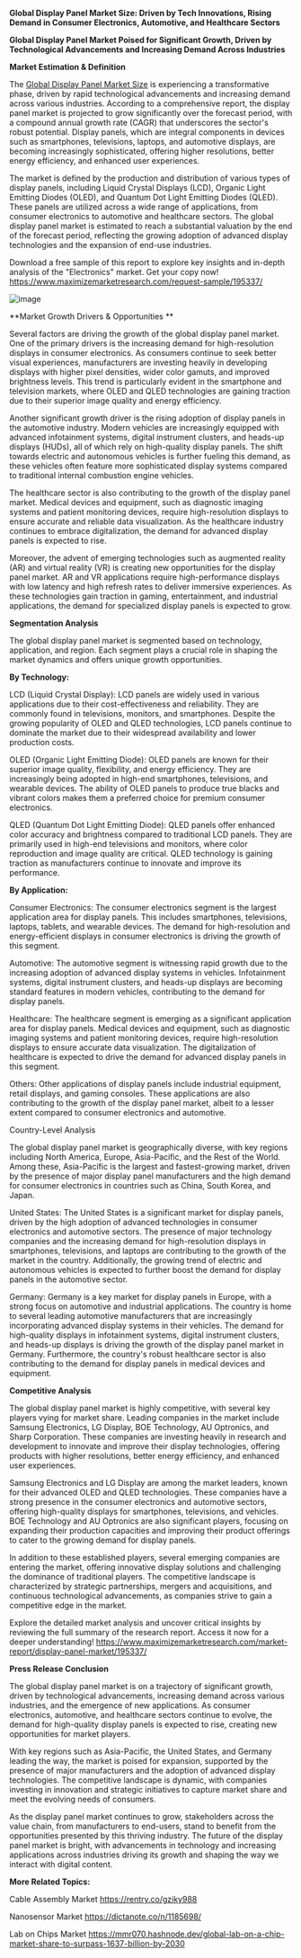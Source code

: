 **Global Display Panel Market Size: Driven by Tech Innovations, Rising Demand in Consumer Electronics, Automotive, and Healthcare Sectors**

**Global Display Panel Market Poised for Significant Growth, Driven by Technological Advancements and Increasing Demand Across Industries**

**Market Estimation & Definition**

The [Global Display Panel Market Size](https://www.maximizemarketresearch.com/market-report/display-panel-market/195337/) is experiencing a transformative phase, driven by rapid technological advancements and increasing demand across various industries. According to a comprehensive report, the display panel market is projected to grow significantly over the forecast period, with a compound annual growth rate (CAGR) that underscores the sector's robust potential. Display panels, which are integral components in devices such as smartphones, televisions, laptops, and automotive displays, are becoming increasingly sophisticated, offering higher resolutions, better energy efficiency, and enhanced user experiences.

The market is defined by the production and distribution of various types of display panels, including Liquid Crystal Displays (LCD), Organic Light Emitting Diodes (OLED), and Quantum Dot Light Emitting Diodes (QLED). These panels are utilized across a wide range of applications, from consumer electronics to automotive and healthcare sectors. The global display panel market is estimated to reach a substantial valuation by the end of the forecast period, reflecting the growing adoption of advanced display technologies and the expansion of end-use industries.

Download a free sample of this report to explore key insights and in-depth analysis of the "Electronics" market. Get your copy now! https://www.maximizemarketresearch.com/request-sample/195337/ 

![image](https://github.com/user-attachments/assets/eae9658b-082e-4492-a8b5-20b31e87e41d)


**Market Growth Drivers & Opportunities **

Several factors are driving the growth of the global display panel market. One of the primary drivers is the increasing demand for high-resolution displays in consumer electronics. As consumers continue to seek better visual experiences, manufacturers are investing heavily in developing displays with higher pixel densities, wider color gamuts, and improved brightness levels. This trend is particularly evident in the smartphone and television markets, where OLED and QLED technologies are gaining traction due to their superior image quality and energy efficiency.

Another significant growth driver is the rising adoption of display panels in the automotive industry. Modern vehicles are increasingly equipped with advanced infotainment systems, digital instrument clusters, and heads-up displays (HUDs), all of which rely on high-quality display panels. The shift towards electric and autonomous vehicles is further fueling this demand, as these vehicles often feature more sophisticated display systems compared to traditional internal combustion engine vehicles.

The healthcare sector is also contributing to the growth of the display panel market. Medical devices and equipment, such as diagnostic imaging systems and patient monitoring devices, require high-resolution displays to ensure accurate and reliable data visualization. As the healthcare industry continues to embrace digitalization, the demand for advanced display panels is expected to rise.

Moreover, the advent of emerging technologies such as augmented reality (AR) and virtual reality (VR) is creating new opportunities for the display panel market. AR and VR applications require high-performance displays with low latency and high refresh rates to deliver immersive experiences. As these technologies gain traction in gaming, entertainment, and industrial applications, the demand for specialized display panels is expected to grow.

**Segmentation Analysis**

The global display panel market is segmented based on technology, application, and region. Each segment plays a crucial role in shaping the market dynamics and offers unique growth opportunities.

**By Technology:**

LCD (Liquid Crystal Display): LCD panels are widely used in various applications due to their cost-effectiveness and reliability. They are commonly found in televisions, monitors, and smartphones. Despite the growing popularity of OLED and QLED technologies, LCD panels continue to dominate the market due to their widespread availability and lower production costs.

OLED (Organic Light Emitting Diode): OLED panels are known for their superior image quality, flexibility, and energy efficiency. They are increasingly being adopted in high-end smartphones, televisions, and wearable devices. The ability of OLED panels to produce true blacks and vibrant colors makes them a preferred choice for premium consumer electronics.

QLED (Quantum Dot Light Emitting Diode): QLED panels offer enhanced color accuracy and brightness compared to traditional LCD panels. They are primarily used in high-end televisions and monitors, where color reproduction and image quality are critical. QLED technology is gaining traction as manufacturers continue to innovate and improve its performance.

**By Application:**

Consumer Electronics: The consumer electronics segment is the largest application area for display panels. This includes smartphones, televisions, laptops, tablets, and wearable devices. The demand for high-resolution and energy-efficient displays in consumer electronics is driving the growth of this segment.

Automotive: The automotive segment is witnessing rapid growth due to the increasing adoption of advanced display systems in vehicles. Infotainment systems, digital instrument clusters, and heads-up displays are becoming standard features in modern vehicles, contributing to the demand for display panels.

Healthcare: The healthcare segment is emerging as a significant application area for display panels. Medical devices and equipment, such as diagnostic imaging systems and patient monitoring devices, require high-resolution displays to ensure accurate data visualization. The digitalization of healthcare is expected to drive the demand for advanced display panels in this segment.

Others: Other applications of display panels include industrial equipment, retail displays, and gaming consoles. These applications are also contributing to the growth of the display panel market, albeit to a lesser extent compared to consumer electronics and automotive.

Country-Level Analysis

The global display panel market is geographically diverse, with key regions including North America, Europe, Asia-Pacific, and the Rest of the World. Among these, Asia-Pacific is the largest and fastest-growing market, driven by the presence of major display panel manufacturers and the high demand for consumer electronics in countries such as China, South Korea, and Japan.

United States: The United States is a significant market for display panels, driven by the high adoption of advanced technologies in consumer electronics and automotive sectors. The presence of major technology companies and the increasing demand for high-resolution displays in smartphones, televisions, and laptops are contributing to the growth of the market in the country. Additionally, the growing trend of electric and autonomous vehicles is expected to further boost the demand for display panels in the automotive sector.

Germany: Germany is a key market for display panels in Europe, with a strong focus on automotive and industrial applications. The country is home to several leading automotive manufacturers that are increasingly incorporating advanced display systems in their vehicles. The demand for high-quality displays in infotainment systems, digital instrument clusters, and heads-up displays is driving the growth of the display panel market in Germany. Furthermore, the country's robust healthcare sector is also contributing to the demand for display panels in medical devices and equipment.

**Competitive Analysis**

The global display panel market is highly competitive, with several key players vying for market share. Leading companies in the market include Samsung Electronics, LG Display, BOE Technology, AU Optronics, and Sharp Corporation. These companies are investing heavily in research and development to innovate and improve their display technologies, offering products with higher resolutions, better energy efficiency, and enhanced user experiences.

Samsung Electronics and LG Display are among the market leaders, known for their advanced OLED and QLED technologies. These companies have a strong presence in the consumer electronics and automotive sectors, offering high-quality displays for smartphones, televisions, and vehicles. BOE Technology and AU Optronics are also significant players, focusing on expanding their production capacities and improving their product offerings to cater to the growing demand for display panels.

In addition to these established players, several emerging companies are entering the market, offering innovative display solutions and challenging the dominance of traditional players. The competitive landscape is characterized by strategic partnerships, mergers and acquisitions, and continuous technological advancements, as companies strive to gain a competitive edge in the market.

Explore the detailed market analysis and uncover critical insights by reviewing the full summary of the research report. Access it now for a deeper understanding! https://www.maximizemarketresearch.com/market-report/display-panel-market/195337/ 

**Press Release Conclusion**

The global display panel market is on a trajectory of significant growth, driven by technological advancements, increasing demand across various industries, and the emergence of new applications. As consumer electronics, automotive, and healthcare sectors continue to evolve, the demand for high-quality display panels is expected to rise, creating new opportunities for market players.

With key regions such as Asia-Pacific, the United States, and Germany leading the way, the market is poised for expansion, supported by the presence of major manufacturers and the adoption of advanced display technologies. The competitive landscape is dynamic, with companies investing in innovation and strategic initiatives to capture market share and meet the evolving needs of consumers.

As the display panel market continues to grow, stakeholders across the value chain, from manufacturers to end-users, stand to benefit from the opportunities presented by this thriving industry. The future of the display panel market is bright, with advancements in technology and increasing applications across industries driving its growth and shaping the way we interact with digital content.

**More Related Topics:**

Cable Assembly Market https://rentry.co/gziky988 

Nanosensor Market https://dictanote.co/n/1185698/ 

Lab on Chips Market https://mmr070.hashnode.dev/global-lab-on-a-chip-market-share-to-surpass-1637-billion-by-2030 
